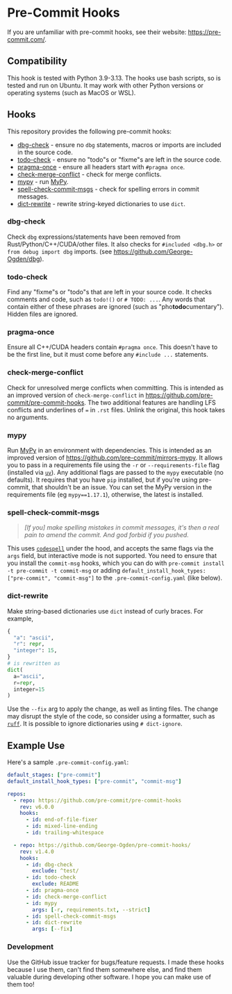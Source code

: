 # Pre-Commit Hooks

If you are unfamiliar with pre-commit hooks, see their website: https://pre-commit.com/.

## Compatibility

This hook is tested with Python 3.9-3.13.
The hooks use bash scripts, so is tested and run on Ubuntu.
It may work with other Python versions or operating systems (such as MacOS or WSL).

## Hooks

This repository provides the following pre-commit hooks:

- [dbg-check](#dbg-check) - ensure no `dbg` statements, macros or imports are included in the source code.
- [todo-check](#todo-check) - ensure no "todo"s or "fixme"s are left in the source code.
- [pragma-once](#pragma-once) - ensure all headers start with `#pragma once`.
- [check-merge-conflict](#check-merge-conflict) - check for merge conflicts.
- [mypy](#mypy) - run [MyPy](#https://github.com/python/mypy).
- [spell-check-commit-msgs](#spell-check-commit-msgs) - check for spelling errors in commit messages.
- [dict-rewrite](#dict-rewrite) - rewrite string-keyed dictionaries to use `dict`.

### dbg-check

Check `dbg` expressions/statements have been removed from Rust/Python/C++/CUDA/other files.
It also checks for `#included <dbg.h>` or `from debug import dbg` imports. (see https://github.com/George-Ogden/dbg).

### todo-check

Find any "fixme"s or "todo"s that are left in your source code.
It checks comments and code, such as `todo!()` or `# TODO: ...`.
Any words that contain either of these phrases are ignored (such as "pho**todo**cumentary").
Hidden files are ignored.

### pragma-once

Ensure all C++/CUDA headers contain `#pragma once`.
This doesn't have to be the first line, but it must come before any `#include ...` statements.

### check-merge-conflict

Check for unresolved merge conflicts when committing.
This is intended as an improved version of `check-merge-conflict` in https://github.com/pre-commit/pre-commit-hooks.
The two additional features are handling LFS conflicts and underlines of `=` in `.rst` files.
Unlink the original, this hook takes no arguments.

### mypy

Run [MyPy](#https://github.com/python/mypy) in an environment with dependencies.
This is intended as an improved version of https://github.com/pre-commit/mirrors-mypy.
It allows you to pass in a requirements file using the `-r` or `--requirements-file` flag (installed via [`uv`](https://docs.astral.sh/uv/)). Any additional flags are passed to the `mypy` executable (no defaults).
It requires that you have `pip` installed, but if you're using pre-commit, that shouldn't be an issue.
You can set the MyPy version in the requirements file (eg `mypy==1.17.1`), otherwise, the latest is installed.

### spell-check-commit-msgs

> _[If you] make spelling mistakes in commit messages, it's then a real pain to amend the commit. And god forbid if you pushed._

This uses [`codespell`](https://github.com/codespell-project/codespell) under the hood, and accepts the same flags via the `args` field, but interactive mode is not supported.
You need to ensure that you install the `commit-msg` hooks, which you can do with `pre-commit install -t pre-commit -t commit-msg` or adding `default_install_hook_types: ["pre-commit", "commit-msg"]` to the `.pre-commit-config.yaml` (like below).

### dict-rewrite

Make string-based dictionaries use `dict` instead of curly braces. For example,

```python
{
  "a": "ascii",
  "r": repr,
  "integer": 15,
}
# is rewritten as
dict(
  a="ascii",
  r=repr,
  integer=15
)
```

Use the `--fix` arg to apply the change, as well as linting files.
The change may disrupt the style of the code, so consider using a formatter, such as [`ruff`](https://github.com/astral-sh/ruff/).
It is possible to ignore dictionaries using `# dict-ignore`.

## Example Use

Here's a sample `.pre-commit-config.yaml`:

```yaml
default_stages: ["pre-commit"]
default_install_hook_types: ["pre-commit", "commit-msg"]

repos:
  - repo: https://github.com/pre-commit/pre-commit-hooks
    rev: v6.0.0
    hooks:
      - id: end-of-file-fixer
      - id: mixed-line-ending
      - id: trailing-whitespace

  - repo: https://github.com/George-Ogden/pre-commit-hooks/
    rev: v1.4.0
    hooks:
      - id: dbg-check
        exclude: ^test/
      - id: todo-check
        exclude: README
      - id: pragma-once
      - id: check-merge-conflict
      - id: mypy
        args: [-r, requirements.txt, --strict]
      - id: spell-check-commit-msgs
      - id: dict-rewrite
        args: [--fix]
```

### Development

Use the GitHub issue tracker for bugs/feature requests.
I made these hooks because I use them, can't find them somewhere else, and find them valuable during developing other software.
I hope you can make use of them too!
